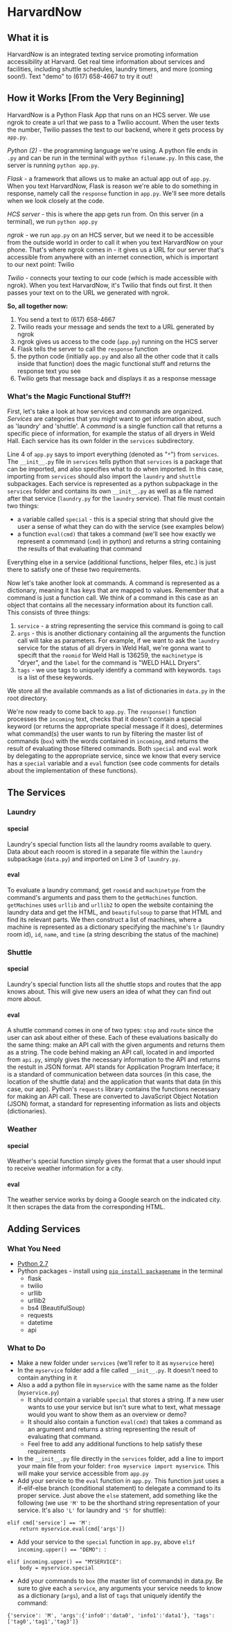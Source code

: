 # HarvardNow #
## What it is ##
HarvardNow is an integrated texting service promoting information accessibility at Harvard. Get real time information about services and facilities, including shuttle schedules, laundry timers, and more (coming soon!). Text "demo" to (617) 658-4667 to try it out!

## How it Works [From the Very Beginning] ##
HarvardNow is a Python Flask App that runs on an HCS server. We use ngrok to create a url that we pass to a Twilio account. When the user texts the number, Twilio passes the text to our backend, where it gets process by `app.py`.

_Python (2)_ - the programming language we're using. A python file ends in `.py` and can be run in the terminal with `python filename.py`. In this case, the server is running `python app.py`.

_Flask_ - a framework that allows us to make an actual app out of `app.py`. When you text HarvardNow, Flask is reason we're able to do something in response, namely call the `response` function in `app.py`. We'll see more details when we look closely at the code.

_HCS server_ - this is where the app gets run from. On this server (in a terminal), we run `python app.py`

_ngrok_ - we run `app.py` on an HCS server, but we need it to be accessible from the outside world in order to call it when you text HarvardNow on your phone. That's where ngrok comes in - it gives us a URL for our server that's accessible from anywhere with an internet connection, which is important to our next point: Twilio

_Twilio_ - connects your texting to our code (which is made accessible with ngrok). When you text HarvardNow, it's Twilio that finds out first. It then passes your text on to the URL we generated with ngrok.

__So, all together now:__

1. You send a text to (617) 658-4667
2. Twilio reads your message and sends the text to a URL generated by ngrok
3. ngrok gives us access to the code (`app.py`) running on the HCS server
4. Flask tells the server to call the `response` function
5. the python code (initially `app.py` and also all the other code that it calls inside that function) does the magic functional stuff and returns the response text you see
6. Twilio gets that message back and displays it as a response message

### What's the Magic Functional Stuff?! ###

First, let's take a look at how services and commands are organized. _Services_ are categories that you might want to get information about, such as 'laundry' and 'shuttle'. A _command_ is a single function call that returns a specific piece of information, for example the status of all dryers in Weld Hall. Each service has its own folder in the `services` subdirectory.

Line 4 of `app.py` says to import everything (denoted as "`*`") from `services`. The `__init__.py` file in `services` tells python that `services` is a package that can be imported, and also specifies what to do when imported. In this case, importing from `services` should also import the `laundry` and `shuttle` subpackages. Each service is represented as a python subpackage in the `services` folder and contains its own `__init__.py` as well as a file named after that service (`laundry.py` for the `laundry` service). That file must contain two things:

* a variable called `special` - this is a special string that should give the user a sense of what they can do with the service (see examples below)
* a function `eval(cmd)` that takes a command (we'll see how exactly we represent a commmand (`cmd`) in python) and returns a string containing the results of that evaluating that command

Everything else in a service (additional functions, helper files, etc.) is just there to satisfy one of these two requirements.

Now let's take another look at commands. A command is represented as a dictionary, meaning it has keys that are mapped to values. Remember that a command is just a function call. We think of a command in this case as an object that contains all the necessary information about its function call. This consists of three things:

1. `service` - a string representing the service this command is going to call
2. `args` - this is another dictionary containing all the arguments the function call will take as parameters. For example, if we want to ask the `laundry` service for the status of all dryers in Weld Hall, we're gonna want to specift that the `roomid` for Weld Hall is 136259, the `machinetype` is "dryer", and the `label` for the command is "WELD HALL Dryers".
3. `tags` - we use tags to uniquely identify a command with keywords. `tags` is a list of these keywords.

We store all the available commands as a list of dictionaries in `data.py` in the root directory.

We're now ready to come back to `app.py`. The `response()` function processes the `incoming` text, checks that it doesn't contain a special keyword (or returns the appropriate special message if it does), determines what command(s) the user wants to run by filtering the master list of commands (`box`) with the words contained in `incoming`, and returns the result of evaluating those filtered commands. Both `special` and `eval` work by delegating to the appropriate service, since we know that every service has a `special` variable and a `eval` function (see code comments for details about the implementation of these functions).

## The Services ##

### Laundry ###

#### special ####
Laundry's special function lists all the laundry rooms available to query. Data about each rooom is stored in a separate file within the `laundry` subpackage (`data.py`) and imported on Line 3 of `laundry.py`.

#### eval ####
To evaluate a laundry command, get `roomid` and `machinetype` from the command's arguments and pass them to the `getMachines` function. `getMachines` uses `urllib` and `urllib2` to open the website containing the laundry data and get the HTML, and `beautifulsoup` to parse that HTML and find its relevant parts. We then construct a list of machines, where a machine is represented as a dictionary specifying the machine's `lr` (laundry room id), `id`, `name`, and `time` (a string describing the status of the machine)

### Shuttle ###

#### special ####
Laundry's special function lists all the shuttle stops and routes that the app knows about. This will give new users an idea of what they can find out more about.

#### eval ####
A shuttle command comes in one of two types: `stop` and `route` since the user can ask about either of these. Each of these evaluations basically do the same thing: make an API call with the given arguments and returns them as a string. The code behind making an API call, located in and imported from `api.py`, simply gives the necessary information to the API and returns the restult in JSON format. API stands for Application Program Interface; it is a standard of communication between data sources (in this case, the location of the shuttle data) and the application that wants that data (in this case, our app). Python's `requests` library contains the functions necessary for making an API call. These are converted to JavaScript Object Notation (JSON) format, a standard for representing information as lists and objects (dictionaries).

### Weather ###

#### special ####
Weather's special function simply gives the format that a user should input to receive weather information for a city.

#### eval ####
The weather service works by doing a Google search on the indicated city. It then scrapes the data from the corresponding HTML.

## Adding Services ##

### What You Need ###

* [Python 2.7](https://www.python.org/downloads/)
* Python packages - install using [`pip install packagename`](http://python-packaging-user-guide.readthedocs.io/en/latest/installing/) in the terminal
    * flask
    * twilio
    * urllib
    * urllib2
    * bs4 (BeautifulSoup)
    * requests
    * datetime
    * api

### What to Do ###

* Make a new folder under `services` (we'll refer to it as `myservice` here)
* In the `myservice` folder add a file called `__init__.py`. It doesn't need to contain anything in it
* Also a add a python file in `myservice` with the same name as the folder (`myservice.py`)
    * It should contain a variable `special` that stores a string. If a new user wants to use your service but isn't sure what to text, what message would you want to show them as an overview or demo?
	* It should also contain a function `eval(cmd)` that takes a command as an argument and returns a string representing the result of evaluating that command.
	* Feel free to add any additional functions to help satisfy these requirements
* In the `__init__.py` file directly in the `services` folder, add a line to import your main file from your folder: `from myservice import myservice`. This will make your service accessible from `app.py`
* Add your service to the `eval` function in `app.py`. This function just uses a if-elif-else branch (conditional statement) to delegate a command to its proper service. Just above the `else` statement, add something like the following (we use `'M'` to be the shorthand string representation of your service. It's also `'L'` for laundry and `'S'` for shuttle):

```
elif cmd['service'] == 'M':
    return myservice.eval(cmd['args'])
```

* Add your service to the `special` function in `app.py`, above `elif incoming.upper() == "DEMO": `:

```
elif incoming.upper() == "MYSERVICE":
    body = myservice.special
```

* Add your commands to `box` (the master list of commands) in data.py. Be sure to give each a `service`, any arguments your service needs to know as a dictionary (`args`), and a list of `tags` that uniquely identify the command:

`{'service': 'M', 'args':{'info0':'data0', 'info1':'data1'}, 'tags': ['tag0','tag1','tag3']}`
